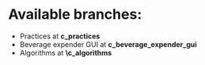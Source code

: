 # Available branches: 
- 	Practices at **c\_practices**
-	Beverage expender GUI at **c\_beverage\_expender\_gui**
-	Algorithms at **\c\_algorithms**


